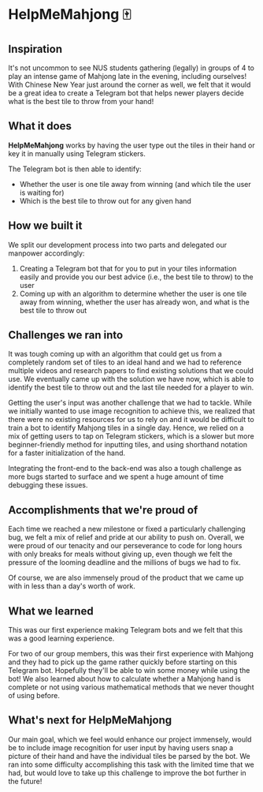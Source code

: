# HelpMeMahjong :mahjong:

## Inspiration
It's not uncommon to see NUS students gathering (legally) in groups of 4 to play an intense game of Mahjong late in the evening, including ourselves! With Chinese New Year just around the corner as well, we felt that it would be a great idea to create a Telegram bot that helps newer players decide what is the best tile to throw from your hand!

## What it does
**HelpMeMahjong** works by having the user type out the tiles in their hand or key it in manually using Telegram stickers.

The Telegram bot is then able to identify:
- Whether the user is one tile away from winning (and which tile the user is waiting for)
- Which is the best tile to throw out for any given hand

## How we built it
We split our development process into two parts and delegated our manpower accordingly:
1. Creating a Telegram bot that for you to put in your tiles information easily and provide you our best advice (i.e., the best tile to throw) to the user
2. Coming up with an algorithm to determine whether the user is one tile away from winning, whether the user has already won, and what is the best tile to throw out

## Challenges we ran into
It was tough coming up with an algorithm that could get us from a completely random set of tiles to an ideal hand and we had to reference multiple videos and research papers to find existing solutions that we could use. We eventually came up with the solution we have now, which is able to identify the best tile to throw out and the last tile needed for a player to win. 

Getting the user's input was another challenge that we had to tackle. While we initially wanted to use image recognition to achieve this, we realized that there were no existing resources for us to rely on and it would be difficult to train a bot to identify Mahjong tiles in a single day. Hence, we relied on a mix of getting users to tap on Telegram stickers, which is a slower but more beginner-friendly method for inputting tiles, and using shorthand notation for a faster initialization of the hand.

Integrating the front-end to the back-end was also a tough challenge as more bugs started to surface and we spent a huge amount of time debugging these issues.

## Accomplishments that we're proud of
Each time we reached a new milestone or fixed a particularly challenging bug, we felt a mix of relief and pride at our ability to push on. Overall, we were proud of our tenacity and our perseverance to code for long hours with only breaks for meals without giving up, even though we felt the pressure of the looming deadline and the millions of bugs we had to fix.

Of course, we are also immensely proud of the product that we came up with in less than a day's worth of work.

## What we learned
This was our first experience making Telegram bots and we felt that this was a good learning experience. 

For two of our group members, this was their first experience with Mahjong and they had to pick up the game rather quickly before starting on this Telegram bot. Hopefully they'll be able to win some money while using the bot! We also learned about how to calculate whether a Mahjong hand is complete or not using various mathematical methods that we never thought of using before.

## What's next for HelpMeMahjong
Our main goal, which we feel would enhance our project immensely, would be to include image recognition for user input by having users snap a picture of their hand and have the individual tiles be parsed by the bot. We ran into some difficulty accomplishing this task with the limited time that we had, but would love to take up this challenge to improve the bot further in the future!
